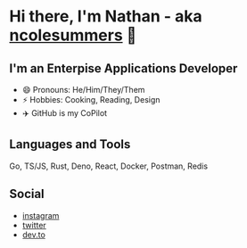 # Hi there, I'm Nathan - aka [ncolesummers](https://ncolesummers.com) 👋

## I'm an Enterpise Applications Developer
- 😄 Pronouns: He/Him/They/Them
- ⚡ Hobbies: Cooking, Reading, Design
- ✈️ GitHub is my CoPilot

## Languages and Tools
Go, TS/JS, Rust, Deno, React, Docker, Postman, Redis

## Social
- [instagram](https://instagram.com/ncolesummers/)
- [twitter](https://twitter.com/ncolesummers)
- [dev.to](https://dev.to/ncolesummers)
<!--

